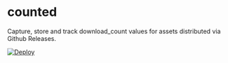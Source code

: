 # counted

Capture, store and track download_count values for assets distributed via Github Releases.

[![Deploy](https://www.herokucdn.com/deploy/button.svg)](https://heroku.com/deploy)

